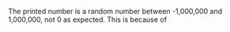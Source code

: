 The printed number is a random number between -1,000,000 and 1,000,000, not 0 as expected.
This is because of 





